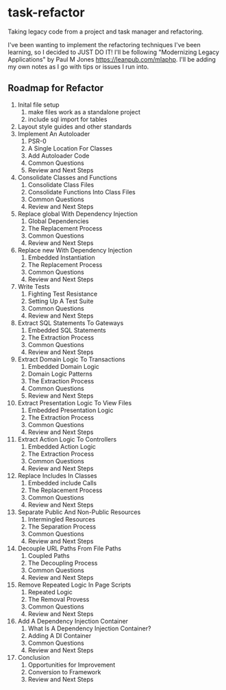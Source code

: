 # task-refactor
Taking legacy code from a project and task manager and refactoring. 

I've been wanting to implement the refactoring techniques I've been learning, so I decided to JUST DO IT! I'll be following "Modernizing Legacy Applications" by Paul M Jones https://leanpub.com/mlaphp. I'll be adding my own notes as I go with tips or issues I run into.

## Roadmap for Refactor

1. Inital file setup
    1. make files work as a standalone project
    2. include sql import for tables
2. Layout style guides and other standards
3. Implement An Autoloader
    1. PSR-0
    2. A Single Location For Classes
    3. Add Autoloader Code
    4. Common Questions
    5. Review and Next Steps
4. Consolidate Classes and Functions
    1. Consolidate Class Files
    2. Consolidate Functions Into Class Files
    3. Common Questions
    4. Review and Next Steps
5. Replace global With Dependency Injection
    1. Global Dependencies
    2. The Replacement Process
    3. Common Questions
    4. Review and Next Steps
6. Replace new With Dependency Injection
    1. Embedded Instantiation
    2. The Replacement Process
    3. Common Questions
    4. Review and Next Steps
7. Write Tests
    1. Fighting Test Resistance
    2. Setting Up A Test Suite
    3. Common Questions
    4. Review and Next Steps
8. Extract SQL Statements To Gateways
    1. Embedded SQL Statements
    2. The Extraction Process
    3. Common Questions
    4. Review and Next Steps
9. Extract Domain Logic To Transactions
    1. Embedded Domain Logic
    2. Domain Logic Patterns
    3. The Extraction Process
    4. Common Questions
    5. Review and Next Steps
10. Extract Presentation Logic To View Files
    1. Embedded Presentation Logic
    2. The Extraction Process
    3. Common Questions
    4. Review and Next Steps
11. Extract Action Logic To Controllers
    1. Embedded Action Logic
    2. The Extraction Process
    3. Common Questions
    4. Review and Next Steps
12. Replace Includes In Classes
    1. Embedded include Calls
    2. The Replacement Process
    3. Common Questions
    4. Review and Next Steps
13. Separate Public And Non-Public Resources
    1. Intermingled Resources
    2. The Separation Process
    3. Common Questions
    4. Review and Next Steps
14. Decouple URL Paths From File Paths
    1. Coupled Paths
    2. The Decoupling Process
    3. Common Questions
    4. Review and Next Steps
15. Remove Repeated Logic In Page Scripts
    1. Repeated Logic
    2. The Removal Provess
    3. Common Questions
    4. Review and Next Steps
16. Add A Dependency Injection Container
    1. What Is A Dependency Injection Container?
    2. Adding A DI Container
    3. Common Questions
    4. Review and Next Steps
17. Conclusion
    1. Opportunities for Improvement
    2. Conversion to Framework
    3. Review and Next Steps
